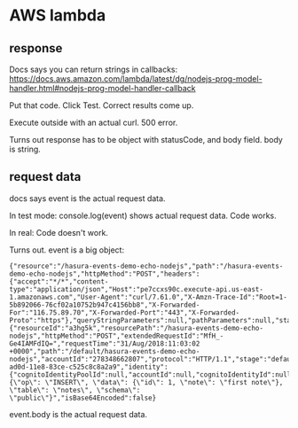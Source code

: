 # AWS lambda

## response

Docs says you can return strings in callbacks: https://docs.aws.amazon.com/lambda/latest/dg/nodejs-prog-model-handler.html#nodejs-prog-model-handler-callback

Put that code. Click Test. Correct results come up.

Execute outside with an actual curl. 500 error.

Turns out response has to be object with statusCode, and body field. body is
string.

## request data
docs says event is the actual request data.

In test mode: console.log(event) shows actual request data. Code works.

In real: Code doesn't work.

Turns out. event is a big object:
```
{"resource":"/hasura-events-demo-echo-nodejs","path":"/hasura-events-demo-echo-nodejs","httpMethod":"POST","headers":{"accept":"*/*","content-type":"application/json","Host":"pe7ccxs90c.execute-api.us-east-1.amazonaws.com","User-Agent":"curl/7.61.0","X-Amzn-Trace-Id":"Root=1-5b892066-76cf02a10752b947c4156bb8","X-Forwarded-For":"116.75.89.70","X-Forwarded-Port":"443","X-Forwarded-Proto":"https"},"queryStringParameters":null,"pathParameters":null,"stageVariables":null,"requestContext":{"resourceId":"a3hg5k","resourcePath":"/hasura-events-demo-echo-nodejs","httpMethod":"POST","extendedRequestId":"MfH_-Ge4IAMFdIQ=","requestTime":"31/Aug/2018:11:03:02 +0000","path":"/default/hasura-events-demo-echo-nodejs","accountId":"278348662807","protocol":"HTTP/1.1","stage":"default","requestTimeEpoch":1535713382268,"requestId":"6dc61bc3-ad0d-11e8-83ce-c525c8c8a2a9","identity":{"cognitoIdentityPoolId":null,"accountId":null,"cognitoIdentityId":null,"caller":null,"sourceIp":"116.75.89.70","accessKey":null,"cognitoAuthenticationType":null,"cognitoAuthenticationProvider":null,"userArn":null,"userAgent":"curl/7.61.0","user":null},"apiId":"pe7ccxs90c"},"body":"{\"op\": \"INSERT\", \"data\": {\"id\": 1, \"note\": \"first note\"}, \"table\": \"notes\", \"schema\": \"public\"}","isBase64Encoded":false}
```

event.body is the actual request data.
